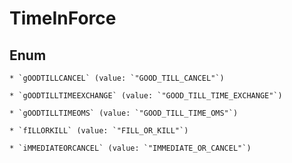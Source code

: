 
# TimeInForce

## Enum


    * `gOODTILLCANCEL` (value: `"GOOD_TILL_CANCEL"`)

    * `gOODTILLTIMEEXCHANGE` (value: `"GOOD_TILL_TIME_EXCHANGE"`)

    * `gOODTILLTIMEOMS` (value: `"GOOD_TILL_TIME_OMS"`)

    * `fILLORKILL` (value: `"FILL_OR_KILL"`)

    * `iMMEDIATEORCANCEL` (value: `"IMMEDIATE_OR_CANCEL"`)



